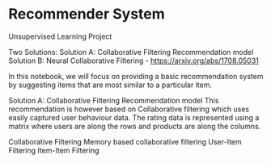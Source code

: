 # Recommender System
Unsupervised Learning Project

Two Solutions:
Solution A: Collaborative Filtering Recommendation model
Solution B: Neural Collaborative Filtering - https://arxiv.org/abs/1708.05031

In this notebook, we will focus on providing a basic recommendation system by suggesting items that are most similar to a particular item. 

Solution  A: Collaborative Filtering Recommendation model
This recommendation is however based on Collaborative filtering which uses easily captured user behaviour data. The rating data is represented using a matrix where users are along the rows and products are along the columns.

Collaborative Filtering
Memory based collaborative filtering
User-Item Filtering
Item-Item Filtering

